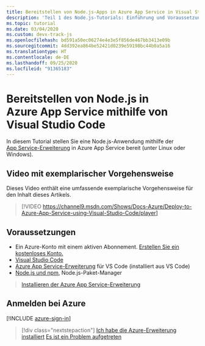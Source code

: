 ```yaml
---
title: Bereitstellen von Node.js-Apps in Azure App Service in Visual Studio Code
description: 'Teil 1 des Node.js-Tutorials: Einführung und Voraussetzungen'
ms.topic: tutorial
ms.date: 03/04/2020
ms.custom: devx-track-js
ms.openlocfilehash: bd591a50ec06274e4e3e5f856de467bb3413e09b
ms.sourcegitcommit: 4dd392ea864be52421d0239e59198bc44b0a5a16
ms.translationtype: HT
ms.contentlocale: de-DE
ms.lasthandoff: 09/25/2020
ms.locfileid: "91365183"
---
```

# <a name="deploy-nodejs-to-azure-app-service-using-visual-studio-code"></a>Bereitstellen von Node.js in Azure App Service mithilfe von Visual Studio Code

In diesem Tutorial stellen Sie eine Node.js-Anwendung mithilfe der [App Service-Erweiterung](https://marketplace.visualstudio.com/items?itemName=ms-azuretools.vscode-azureappservice) in Azure App Service bereit (unter Linux oder Windows).

## <a name="walkthrough-video"></a>Video mit exemplarischer Vorgehensweise

Dieses Video enthält eine umfassende exemplarische Vorgehensweise für den Inhalt dieses Artikels.

> [!VIDEO https://channel9.msdn.com/Shows/Docs-Azure/Deploy-to-Azure-App-Service-using-Visual-Studio-Code/player]

## <a name="prerequisites"></a>Voraussetzungen

- Ein Azure-Konto mit einem aktiven Abonnement. [Erstellen Sie ein kostenloses Konto.](https://azure.microsoft.com/free/?utm_source=campaign&utm_campaign=vscode-tutorial-appservice-extension&mktingSource=vscode-tutorial-appservice-extension)
- [Visual Studio Code](https://code.visualstudio.com/)
- [Azure App Service-Erweiterung](https://marketplace.visualstudio.com/items?itemName=ms-azuretools.vscode-azureappservice) für VS Code (installiert aus VS Code)
- [Node.js und npm](https://nodejs.org/en/download), Node.js-Paket-Manager

> <a class="tutorial-install-extension-btn" href="https://marketplace.visualstudio.com/items?itemName=ms-azuretools.vscode-azureappservice">Installieren der Azure App Service-Erweiterung</a>

## <a name="sign-in-to-azure"></a>Anmelden bei Azure

[!INCLUDE [azure-sign-in](includes/azure-sign-in.md)]

> [!div class="nextstepaction"]
> [Ich habe die Azure-Erweiterung installiert](tutorial-vscode-azure-app-service-node-02.md) [Es ist ein Problem aufgetreten](https://www.research.net/r/PWZWZ52?tutorial=node-deployment-azureappservice&step=getting-started)
